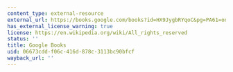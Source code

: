 ```yaml
---
content_type: external-resource
external_url: https://books.google.com/books?id=HX9JygbRYqoC&pg=PA61=onepage#v=onepage&q&f=false
has_external_license_warning: true
license: https://en.wikipedia.org/wiki/All_rights_reserved
status: ''
title: Google Books
uid: 06673cdd-f06c-416d-878c-3113bc90bfcf
wayback_url: ''
---
```


